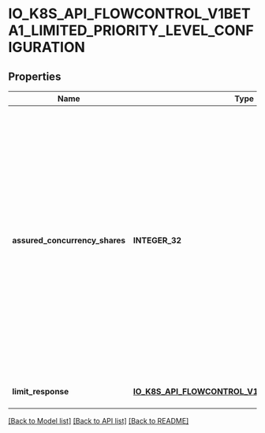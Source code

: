 # IO_K8S_API_FLOWCONTROL_V1BETA1_LIMITED_PRIORITY_LEVEL_CONFIGURATION

## Properties
Name | Type | Description | Notes
------------ | ------------- | ------------- | -------------
**assured_concurrency_shares** | **INTEGER_32** | &#x60;assuredConcurrencyShares&#x60; (ACS) configures the execution limit, which is a limit on the number of requests of this priority level that may be exeucting at a given time.  ACS must be a positive number. The server&#39;s concurrency limit (SCL) is divided among the concurrency-controlled priority levels in proportion to their assured concurrency shares. This produces the assured concurrency value (ACV) --- the number of requests that may be executing at a time --- for each such priority level:              ACV(l) &#x3D; ceil( SCL * ACS(l) / ( sum[priority levels k] ACS(k) ) )  bigger numbers of ACS mean more reserved concurrent requests (at the expense of every other PL). This field has a default value of 30. | [optional] [default to null]
**limit_response** | [**IO_K8S_API_FLOWCONTROL_V1BETA1_LIMIT_RESPONSE**](io.k8s.api.flowcontrol.v1beta1.LimitResponse.md) |  | [optional] [default to null]

[[Back to Model list]](../README.md#documentation-for-models) [[Back to API list]](../README.md#documentation-for-api-endpoints) [[Back to README]](../README.md)


